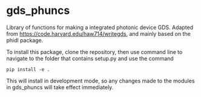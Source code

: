 # gds_phuncs

Library of functions for making a integrated photonic device GDS. Adapted from https://code.harvard.edu/haw714/writegds, and mainly based on the phidl package.

To install this package, clone the repository, then use command line to navigate to the folder that contains setup.py and use the command

    pip install -e .

This will install in development mode, so any changes made to the modules in gds_phuncs will take effect immediately.
